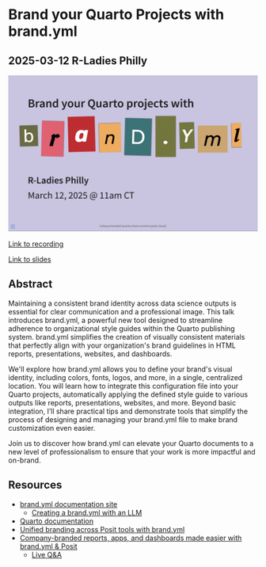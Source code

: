 # Brand your Quarto Projects with brand.yml

## 2025-03-12 R-Ladies Philly

![](images/title.png)

[Link to recording](https://www.youtube.com/watch?v=mTuhQ64P3qc)

[Link to slides](https://ivelasq-branded-quarto.share.connect.posit.cloud/#/section)

## Abstract

Maintaining a consistent brand identity across data science outputs is essential for clear communication and a professional image. This talk introduces brand.yml, a powerful new tool designed to streamline adherence to organizational style guides within the Quarto publishing system. brand.yml simplifies the creation of visually consistent materials that perfectly align with your organization's brand guidelines in HTML reports, presentations, websites, and dashboards.

We'll explore how brand.yml allows you to define your brand's visual identity, including colors, fonts, logos, and more, in a single, centralized location.  You will learn how to integrate this configuration file into your Quarto projects, automatically applying the defined style guide to various outputs like reports, presentations, websites, and more. Beyond basic integration, I’ll share practical tips and demonstrate tools that simplify the process of designing and managing your brand.yml file to make brand customization even easier.

Join us to discover how brand.yml can elevate your Quarto documents to a new level of professionalism to ensure that your work is more impactful and on-brand.

## Resources

* [brand.yml documentation site](https://posit-dev.github.io/brand-yml/)
  * [Creating a brand.yml with an LLM](https://posit-dev.github.io/brand-yml/articles/llm-brand-yml-prompt/)
* [Quarto documentation](https://quarto.org/docs/authoring/brand.html)
* [Unified branding across Posit tools with brand.yml](https://posit.co/blog/unified-branding-across-posit-tools-with-brand-yml/)
* [Company-branded reports, apps, and dashboards made easier with brand.yml & Posit ](https://www.youtube.com/watch?v=kuEbRfmm4G4)
  * [Live Q&A](https://www.youtube.com/watch?v=kuEbRfmm4G4)
